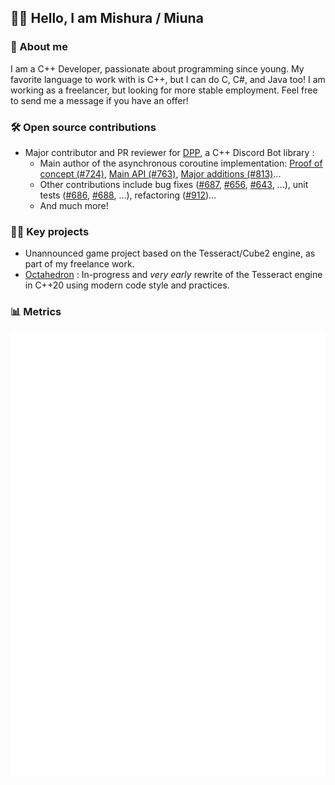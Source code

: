## 🙋‍♀️ Hello, I am Mishura / Miuna

### 🌺 About me
I am a C++ Developer, passionate about programming since young. My favorite language to work with is C++, but I can do C, C#, and Java too!
I am working as a freelancer, but looking for more stable employment. Feel free to send me a message if you have an offer!

### 🛠️ Open source contributions
 - Major contributor and PR reviewer for [DPP](https://github.com/brainboxdotcc/DPP), a C++ Discord Bot library :
   - Main author of the asynchronous coroutine implementation: [Proof of concept (#724)](https://github.com/brainboxdotcc/DPP/pull/724), [Main API (#763)](https://github.com/brainboxdotcc/DPP/pull/763), [Major additions (#813)](https://github.com/brainboxdotcc/DPP/pull/813)...
   - Other contributions include bug fixes ([#687](https://github.com/brainboxdotcc/DPP/pull/687), [#656](https://github.com/brainboxdotcc/DPP/pull/656), [#643](https://github.com/brainboxdotcc/DPP/pull/643), ...), unit tests ([#686](https://github.com/brainboxdotcc/DPP/pull/686), [#688](https://github.com/brainboxdotcc/DPP/pull/688), ...), refactoring ([#912](https://github.com/brainboxdotcc/DPP/pull/912))...
   - And much more!

### 👩‍💻 Key projects
 - Unannounced game project based on the Tesseract/Cube2 engine, as part of my freelance work.
 - [Octahedron](https://github.com/Mishura4/Octahedron) : In-progress and *very early* rewrite of the Tesseract engine in C++20 using modern code style and practices.


### 📊 Metrics
<picture>
  <img src="/github-metrics.svg" alt="Metrics">
</picture>

<!-- ![Anurag's GitHub stats](https://github-readme-stats.vercel.app/api?username=Mishura4&theme=material-palenight&show_icons=true&hide=issues&count_private=true) -->

<!--
**Mishura4/Mishura4** is a ✨ _special_ ✨ repository because its `README.md` (this file) appears on your GitHub profile.

Here are some ideas to get you started:

- 🔭 I’m currently working on ...
- 🌱 I’m currently learning ...
- 👯 I’m looking to collaborate on ...
- 🤔 I’m looking for help with ...
- 💬 Ask me about ...
- 📫 How to reach me: ...
- 😄 Pronouns: ...
- ⚡ Fun fact: ...
-->
